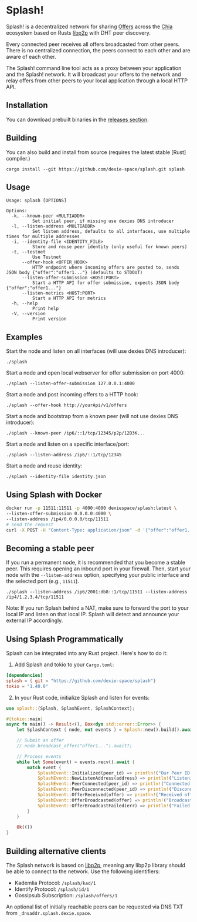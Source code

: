 # Splash!

Splash! is a decentralized network for sharing [Offers](https://chialisp.com/offers/) across the [Chia](https://github.com/Chia-Network/chia-blockchain) ecosystem based on Rusts [libp2p](https://github.com/libp2p/js-libp2p) with DHT peer discovery.

Every connected peer receives all offers broadcasted from other peers. There is no centralized connection, the peers connect to each other and are aware of each other.

The Splash! command line tool acts as a proxy between your application and the Splash! network. It will broadcast your offers to the network and relay offers from other peers to your local application through a local HTTP API.

## Installation

You can download prebuilt binaries in the
[releases section](https://github.com/dexie-space/splash/releases).

## Building

You can also build and install from source (requires the latest stable [Rust] compiler.)

```
cargo install --git https://github.com/dexie-space/splash.git splash
```

## Usage

```
Usage: splash [OPTIONS]

Options:
  -k, --known-peer <MULTIADDR>
          Set initial peer, if missing use dexies DNS introducer
  -l, --listen-address <MULTIADDR>
          Set listen address, defaults to all interfaces, use multiple times for multiple addresses
  -i, --identity-file <IDENTITY_FILE>
          Store and reuse peer identity (only useful for known peers)
  -t, --testnet
          Use Testnet
      --offer-hook <OFFER_HOOK>
          HTTP endpoint where incoming offers are posted to, sends JSON body {"offer":"offer1..."} (defaults to STDOUT)
      --listen-offer-submission <HOST:PORT>
          Start a HTTP API for offer submission, expects JSON body {"offer":"offer1..."}
      --listen-metrics <HOST:PORT>
          Start a HTTP API for metrics
  -h, --help
          Print help
  -V, --version
          Print version
```

## Examples

Start the node and listen on all interfaces (will use dexies DNS introducer):

`./splash`

Start a node and open local webserver for offer submission on port 4000:

`./splash --listen-offer-submission 127.0.0.1:4000`

Start a node and post incoming offers to a HTTP hook:

`./splash --offer-hook http://yourApi/v1/offers`

Start a node and bootstrap from a known peer (will not use dexies DNS introducer):

`./splash --known-peer /ip6/::1/tcp/12345/p2p/12D3K...`

Start a node and listen on a specific interface/port:

`./splash --listen-address /ip6/::1/tcp/12345`

Start a node and reuse identity:

`./splash --identity-file identity.json`

## Using Splash with Docker

```bash
docker run -p 11511:11511 -p 4000:4000 dexiespace/splash:latest \
--listen-offer-submission 0.0.0.0:4000 \
--listen-address /ip4/0.0.0.0/tcp/11511
# send the request
curl -X POST -H "Content-Type: application/json" -d '{"offer":"offer1..."}' http://localhost:4000
```

## Becoming a stable peer

If you run a permanent node, it is recommended that you become a stable peer. This requires opening an inbound port in your firewall. Then, start your node with the `--listen-address` option, specifying your public interface and the selected port (e.g., `11511`).

`./splash --listen-address /ip6/2001:db8::1/tcp/11511 --listen-address /ip4/1.2.3.4/tcp/11511`

Note: If you run Splash behind a NAT, make sure to forward the port to your local IP and listen on that local IP. Splash will detect and announce your external IP accordingly.

## Using Splash Programmatically

Splash can be integrated into any Rust project. Here's how to do it:

1. Add Splash and tokio to your `Cargo.toml`:

```toml
[dependencies]
splash = { git = "https://github.com/dexie-space/splash"}
tokio = "1.40.0"
```

2. In your Rust code, initialize Splash and listen for events:

```rust
use splash::{Splash, SplashEvent, SplashContext};

#[tokio::main]
async fn main() -> Result<(), Box<dyn std::error::Error>> {
    let SplashContext { node, mut events } = Splash::new().build().await?;

    // Submit an offer
    // node.broadcast_offer("offer1...").await?;

    // Process events
    while let Some(event) = events.recv().await {
        match event {
            SplashEvent::Initialized(peer_id) => println!("Our Peer ID: {}", peer_id),
            SplashEvent::NewListenAddress(address) => println!("Listening on: {}", address),
            SplashEvent::PeerConnected(peer_id) => println!("Connected to peer: {}", peer_id),
            SplashEvent::PeerDisconnected(peer_id) => println!("Disconnected from peer: {}", peer_id),
            SplashEvent::OfferReceived(offer) => println!("Received offer: {}", offer),
            SplashEvent::OfferBroadcasted(offer) => println!("Broadcasted offer: {}", offer),
            SplashEvent::OfferBroadcastFailed(err) => println!("Failed to broadcast offer: {}", err),
        }
    }

    Ok(())
}
```

## Building alternative clients

The Splash network is based on [libp2p](https://libp2p.io), meaning any libp2p library should be able to connect to the network. Use the following identifiers:

- Kademlia Protocol: `/splash/kad/1`
- Identify Protocol: `/splash/id/1`
- Gossipsub Subscription: `/splash/offers/1`

An optional list of initially reachable peers can be requested via DNS TXT from `_dnsaddr.splash.dexie.space`.
